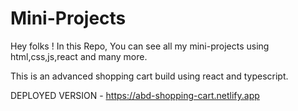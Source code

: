 # Mini-Projects
Hey folks ! In this Repo, You can see all my mini-projects using html,css,js,react and many more.

This is an advanced shopping cart build using react and typescript.

DEPLOYED VERSION - https://abd-shopping-cart.netlify.app

